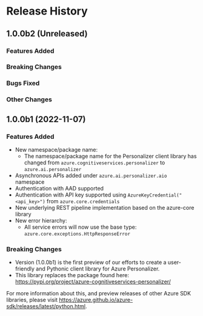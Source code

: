 # Release History

## 1.0.0b2 (Unreleased)

### Features Added

### Breaking Changes

### Bugs Fixed

### Other Changes

## 1.0.0b1 (2022-11-07)

### Features Added
- New namespace/package name:
  - The namespace/package name for the Personalizer client library has changed from
    `azure.cognitiveservices.personalizer` to `azure.ai.personalizer`
- Asynchronous APIs added under `azure.ai.personalizer.aio` namespace
- Authentication with AAD supported
- Authentication with API key supported using `AzureKeyCredential("<api_key>")` from `azure.core.credentials`
- New underlying REST pipeline implementation based on the azure-core library
- New error hierarchy:
    - All service errors will now use the base type: `azure.core.exceptions.HttpResponseError`

### Breaking Changes
- Version (1.0.0b1) is the first preview of our efforts to create a user-friendly and Pythonic client library for Azure Personalizer.
- This library replaces the package found here: https://pypi.org/project/azure-cognitiveservices-personalizer/

For more information about this, and preview releases of other Azure SDK libraries, please visit
https://azure.github.io/azure-sdk/releases/latest/python.html.
